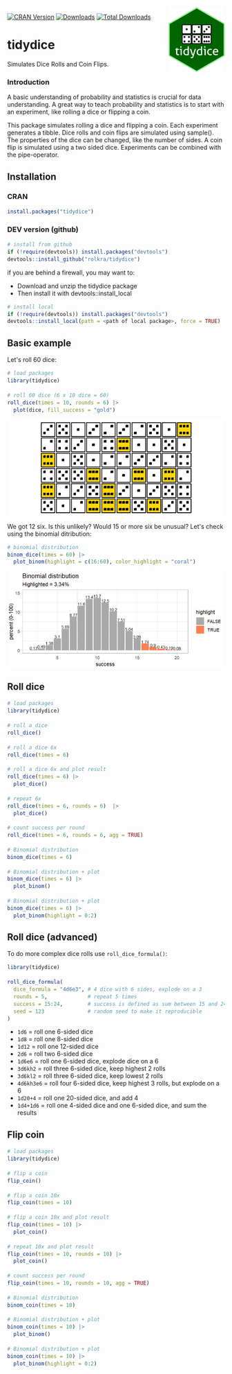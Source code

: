 <img src="man/figures/hex_tidydice.png" align="right" width="130" height="150"/>

[![CRAN Version](http://www.r-pkg.org/badges/version/tidydice)](https://cran.r-project.org/package=tidydice)
[![Downloads](http://cranlogs.r-pkg.org/badges/tidydice)](https://cran.r-project.org/package=tidydice)
[![Total Downloads](http://cranlogs.r-pkg.org/badges/grand-total/tidydice)](https://cran.r-project.org/package=tidydice)

# tidydice
Simulates Dice Rolls and Coin Flips.

### Introduction

A basic understanding of probability and statistics is crucial for data understanding. A great way to teach probability and statistics is to start with an experiment, like rolling a dice or flipping a coin.

This package simulates rolling a dice and flipping a coin. Each experiment generates a tibble. Dice rolls and coin flips are simulated using sample(). The properties of the dice can be changed, like the number of sides. A coin flip is simulated using a two sided dice. Experiments can be combined with the pipe-operator.

## Installation

### CRAN
```r
install.packages("tidydice")
```

### DEV version (github)
```r
# install from github
if (!require(devtools)) install.packages("devtools")
devtools::install_github("rolkra/tidydice")
```
if you are behind a firewall, you may want to:

* Download and unzip the tidydice package
* Then install it with devtools::install_local

```r
# install local
if (!require(devtools)) install.packages("devtools")
devtools::install_local(path = <path of local package>, force = TRUE)
```

## Basic example

Let's roll 60 dice:

```r
# load packages
library(tidydice)

# roll 60 dice (6 x 10 dice = 60)
roll_dice(times = 10, rounds = 6) |> 
  plot(dice, fill_success = "gold")
```

<img src="man/figures/tidydice-roll-dice-60.png" alt="Roll 60 dice" width="600">

We got 12 six. Is this unlikely? Would 15 or more six be unusual? Let's check using the binomial ditribution:

```r
# binomial distribution
binom_dice(times = 60) |> 
  plot_binom(highlight = c(16:60), color_highlight = "coral")
```
<img src="man/figures/tidydice-binom-dice-60.png" alt="Binomial distribution" width="600"/>

## Roll dice

```r
# load packages
library(tidydice)

# roll a dice
roll_dice()

# roll a dice 6x
roll_dice(times = 6)

# roll a dice 6x and plot result
roll_dice(times = 6) |> 
  plot_dice()

# repeat 6x
roll_dice(times = 6, rounds = 6)  |>  
  plot_dice()

# count success per round
roll_dice(times = 6, rounds = 6, agg = TRUE)

# Binomial distribution
binom_dice(times = 6)
  
# Binomial distribution + plot
binom_dice(times = 6) |>  
  plot_binom()

# Binomial distribution + plot 
binom_dice(times = 6) |>  
  plot_binom(highlight = 0:2)
```

## Roll dice (advanced)

To do more complex dice rolls use ```roll_dice_formula()```:

```r
library(tidydice)

roll_dice_formula(
  dice_formula = "4d6e3", # 4 dice with 6 sides, explode on a 3
  rounds = 5,             # repeat 5 times
  success = 15:24,        # success is defined as sum between 15 and 24
  seed = 123              # random seed to make it reproducible
)
```

- ```1d6``` = roll one 6-sided dice
- ```1d8``` = roll one 8-sided dice
- ```1d12``` = roll one 12-sided dice
- ```2d6``` = roll two 6-sided dice
- ```1d6e6``` = roll one 6-sided dice, explode dice on a 6
- ```3d6kh2``` = roll three 6-sided dice, keep highest 2 rolls
- ```3d6kl2``` = roll three 6-sided dice, keep lowest 2 rolls
- ```4d6kh3e6``` = roll four 6-sided dice, keep highest 3 rolls, but explode on a 6
- ```1d20+4``` = roll one 20-sided dice, and add 4
- ```1d4+1d6``` = roll one 4-sided dice and one 6-sided dice, and sum the results

## Flip coin

```r
# load packages
library(tidydice)

# flip a coin
flip_coin()

# flip a coin 10x
flip_coin(times = 10)

# flip a coin 10x and plot result
flip_coin(times = 10) |> 
  plot_coin()

# repeat 10x and plot result
flip_coin(times = 10, rounds = 10) |> 
  plot_coin()

# count success per round
flip_coin(times = 10, rounds = 10, agg = TRUE)

# Binomial distribution
binom_coin(times = 10)
  
# Binomial distribution + plot
binom_coin(times = 10) |>  
  plot_binom()

# Binomial distribution + plot 
binom_coin(times = 10) |>  
  plot_binom(highlight = 0:2)
```
